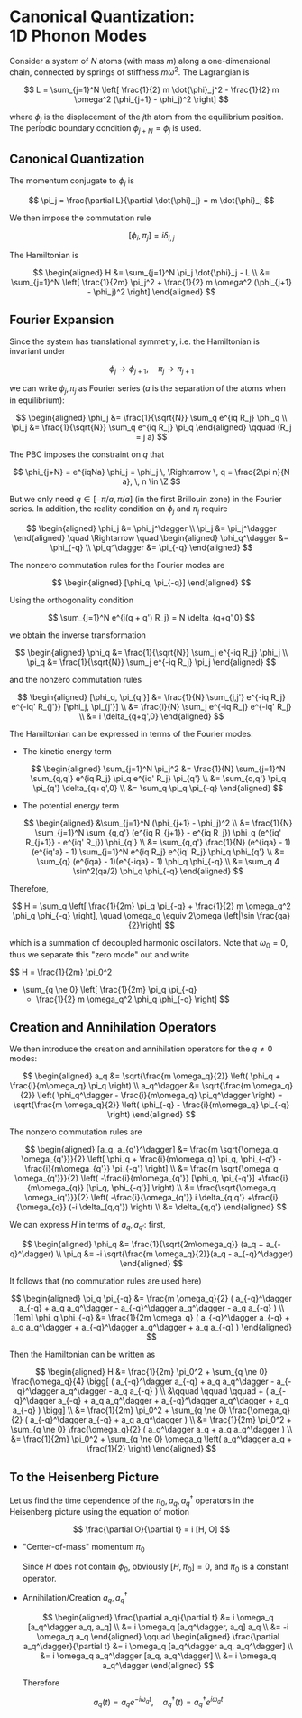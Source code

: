 <style>
    .katex {
        font-size: 1.1em;
    }
    .remark {
        border-radius: 15px;
        padding: 20px;
        background-color: SeaGreen;
        color: White;
    }
    .result {
        border-radius: 15px;
        padding: 20px;
        background-color: DarkSlateBlue;
        color: White;
    }
</style>

# Canonical Quantization: <br>1D Phonon Modes

Consider a system of $N$ atoms (with mass $m$) along a one-dimensional chain, connected by springs of stiffness $m \omega^2$. The Lagrangian is 

$$
L = \sum_{j=1}^N \left[
    \frac{1}{2} m \dot{\phi}_j^2 
    - \frac{1}{2} m \omega^2 (\phi_{j+1} - \phi_j)^2
\right]
$$

where $\phi_j$ is the displacement of the $j$th atom from the equilibrium position. The periodic boundary condition $\phi_{j+N} = \phi_j$ is used. 

## Canonical Quantization

The momentum conjugate to $\phi_j$ is

$$
\pi_j = \frac{\partial L}{\partial \dot{\phi}_j}
= m \dot{\phi}_j
$$

We then impose the commutation rule

$$
[\phi_i, \pi_j] = i \delta_{i,j}
$$

The Hamiltonian is

$$
\begin{aligned}
    H &= \sum_{j=1}^N \pi_j \dot{\phi}_j - L
    \\
    &= \sum_{j=1}^N \left[
        \frac{1}{2m} \pi_j^2
        + \frac{1}{2} m \omega^2 (\phi_{j+1} - \phi_j)^2
    \right]
\end{aligned}
$$

## Fourier Expansion

Since the system has translational symmetry, i.e. the Hamiltonian is invariant under

$$
\phi_j \to \phi_{j+1}, \quad
\pi_j \to \pi_{j+1}
$$

we can write $\phi_j, \pi_j$ as Fourier series ($a$ is the separation of the atoms when in equilibrium):

$$
\begin{aligned}
    \phi_j &= \frac{1}{\sqrt{N}} 
    \sum_q e^{iq R_j} \phi_q
    \\
    \pi_j &= \frac{1}{\sqrt{N}} 
    \sum_q e^{iq R_j} \pi_q
\end{aligned} \qquad
(R_j = j a)
$$

The PBC imposes the constraint on $q$ that

$$
\phi_{j+N} = e^{iqNa} \phi_j = \phi_j
\, \Rightarrow \,
q = \frac{2\pi n}{N a}, \,
n \in \Z
$$

But we only need $q \in [-\pi/a, \pi/a]$ (in the first Brillouin zone) in the Fourier series. In addition, the reality condition on $\phi_j$ and $\pi_j$ require

$$
\begin{aligned}
    \phi_j &= \phi_j^\dagger \\
    \pi_j &= \pi_j^\dagger
\end{aligned} \quad \Rightarrow \quad
\begin{aligned}
    \phi_q^\dagger &= \phi_{-q} \\
    \pi_q^\dagger &= \pi_{-q}
\end{aligned}
$$

The nonzero commutation rules for the Fourier modes are

$$
\begin{aligned}
    [\phi_q, \pi_{-q}]
\end{aligned}
$$

Using the orthogonality condition

$$
\sum_{j=1}^N e^{i(q + q') R_j} = N \delta_{q+q',0}
$$

we obtain the inverse transformation

$$
\begin{aligned}
    \phi_q &= \frac{1}{\sqrt{N}} 
    \sum_j e^{-iq R_j} \phi_j
    \\
    \pi_q &= \frac{1}{\sqrt{N}} 
    \sum_j e^{-iq R_j} \pi_j
\end{aligned}
$$

and the nonzero commutation rules 

$$
\begin{aligned}
    [\phi_q, \pi_{q'}]
    &= \frac{1}{N} \sum_{j,j'} 
    e^{-iq R_j} e^{-iq' R_{j'}} [\phi_j, \pi_{j'}]
    \\
    &= \frac{i}{N} \sum_j e^{-iq R_j} e^{-iq' R_j}
    \\
    &= i \delta_{q+q',0}
\end{aligned}
$$

The Hamiltonian can be expressed in terms of the Fourier modes:

- The kinetic energy term

    $$
    \begin{aligned}
        \sum_{j=1}^N \pi_j^2
        &= \frac{1}{N} \sum_{j=1}^N 
        \sum_{q,q'} e^{iq R_j} \pi_q
        e^{iq' R_j} \pi_{q'}
        \\
        &= \sum_{q,q'} \pi_q \pi_{q'} \delta_{q+q',0}
        \\
        &= \sum_q \pi_q \pi_{-q}
    \end{aligned}
    $$

- The potential energy term

    $$
    \begin{aligned}
        &\sum_{j=1}^N (\phi_{j+1} - \phi_j)^2
        \\
        &= \frac{1}{N} \sum_{j=1}^N 
        \sum_{q,q'} (e^{iq R_{j+1}} - e^{iq R_j}) \phi_q
        (e^{iq' R_{j+1}} - e^{iq' R_j}) \phi_{q'}
        \\
        &= \sum_{q,q'} \frac{1}{N} 
        (e^{iqa} - 1) (e^{iq'a} - 1)
        \sum_{j=1}^N e^{iq R_j} e^{iq' R_j} \phi_q \phi_{q'}
        \\
        &= \sum_{q} (e^{iqa} - 1)(e^{-iqa} - 1)
        \phi_q \phi_{-q}
        \\
        &= \sum_q 4 \sin^2(qa/2) \phi_q \phi_{-q}
    \end{aligned}
    $$

Therefore, 

$$
H = \sum_q \left[
    \frac{1}{2m} \pi_q \pi_{-q}
    + \frac{1}{2} m \omega_q^2 \phi_q \phi_{-q}
\right], \quad
\omega_q \equiv 2\omega \left|\sin \frac{qa}{2}\right|
$$

which is a summation of decoupled harmonic oscillators. Note that $\omega_0 = 0$, thus we separate this "zero mode" out and write

$$
H = \frac{1}{2m} \pi_0^2
+ \sum_{q \ne 0} \left[
    \frac{1}{2m} \pi_q \pi_{-q}
    + \frac{1}{2} m \omega_q^2 \phi_q \phi_{-q}
\right]
$$

## Creation and Annihilation Operators

We then introduce the creation and annihilation operators for the $q \ne 0$ modes:

$$
\begin{aligned}
    a_q &= \sqrt{\frac{m \omega_q}{2}}
    \left( \phi_q + \frac{i}{m\omega_q} \pi_q \right)
    \\
    a_q^\dagger &= \sqrt{\frac{m \omega_q}{2}}
    \left( \phi_q^\dagger - \frac{i}{m\omega_q} \pi_q^\dagger \right)
    = \sqrt{\frac{m \omega_q}{2}}
    \left( \phi_{-q} - \frac{i}{m\omega_q} \pi_{-q} \right)
\end{aligned}
$$

The nonzero commutation rules are

$$
\begin{aligned}
    [a_q, a_{q'}^\dagger]
    &= \frac{m \sqrt{\omega_q \omega_{q'}}}{2}
    \left[
        \phi_q + \frac{i}{m\omega_q} \pi_q,
        \phi_{-q'} - \frac{i}{m\omega_{q'}} \pi_{-q'}
    \right]
    \\
    &= \frac{m \sqrt{\omega_q \omega_{q'}}}{2}
    \left(
        -\frac{i}{m\omega_{q'}} [\phi_q, \pi_{-q'}]
        +\frac{i}{m\omega_{q}} [\pi_q, \phi_{-q'}]
    \right)
    \\
    &= \frac{\sqrt{\omega_q \omega_{q'}}}{2}
    \left(
        -\frac{i}{\omega_{q'}} i \delta_{q,q'}
        +\frac{i}{\omega_{q}} (-i \delta_{q,q'})
    \right)
    \\
    &= \delta_{q,q'}
\end{aligned}
$$

We can express $H$ in terms of $a_q, a_{q'}$: first, 

$$
\begin{aligned}
    \phi_q &= \frac{1}{\sqrt{2m\omega_q}} (a_q + a_{-q}^\dagger)
    \\
    \pi_q &= -i \sqrt{\frac{m \omega_q}{2}}(a_q - a_{-q}^\dagger)
\end{aligned}
$$

It follows that (no commutation rules are used here)

$$
\begin{aligned}
    \pi_q \pi_{-q}
    &= \frac{m \omega_q}{2} (
        a_{-q}^\dagger a_{-q}
        + a_q a_q^\dagger
        - a_{-q}^\dagger a_q^\dagger
        - a_q a_{-q}
    )
    \\[1em]
    \phi_q \phi_{-q} 
    &= \frac{1}{2m \omega_q} (
        a_{-q}^\dagger a_{-q}
        + a_q a_q^\dagger
        + a_{-q}^\dagger a_q^\dagger
        + a_q a_{-q}
    )
\end{aligned}
$$

Then the Hamiltonian can be written as

$$
\begin{aligned}
    H &= \frac{1}{2m} \pi_0^2 + \sum_{q \ne 0} 
    \frac{\omega_q}{4} \bigg[
        (
            a_{-q}^\dagger a_{-q}
            + a_q a_q^\dagger
            - a_{-q}^\dagger a_q^\dagger
            - a_q a_{-q}
        )
        \\ &\qquad \qquad \qquad + (
            a_{-q}^\dagger a_{-q}
            + a_q a_q^\dagger
            + a_{-q}^\dagger a_q^\dagger
            + a_q a_{-q}
        )
    \bigg]
    \\
    &= \frac{1}{2m} \pi_0^2 + \sum_{q \ne 0} 
    \frac{\omega_q}{2} (
        a_{-q}^\dagger a_{-q}
        + a_q a_q^\dagger
    )
    \\
    &= \frac{1}{2m} \pi_0^2 + \sum_{q \ne 0} 
    \frac{\omega_q}{2} (
        a_q^\dagger a_q
        + a_q a_q^\dagger
    )
    \\
    &= \frac{1}{2m} \pi_0^2 + \sum_{q \ne 0} 
    \omega_q \left(
        a_q^\dagger a_q
        + \frac{1}{2}
    \right)
\end{aligned}
$$

## To the Heisenberg Picture

Let us find the time dependence of the $\pi_0, a_q, a^\dagger_q$ operators in the Heisenberg picture using the equation of motion

$$
\frac{\partial O}{\partial t} = i [H, O]
$$

- "Center-of-mass" momentum $\pi_0$

    Since $H$ does not contain $\phi_0$, obviously $[H, \pi_0] = 0$, and $\pi_0$ is a constant operator.

- Annihilation/Creation $a_q, a_q^\dagger$
    
    $$
    \begin{aligned}
        \frac{\partial a_q}{\partial t}
        &= i \omega_q [a_q^\dagger a_q, a_q]
        \\
        &= i \omega_q [a_q^\dagger, a_q] a_q
        \\
        &= -i \omega_q a_q
    \end{aligned} \qquad
    \begin{aligned}
        \frac{\partial a_q^\dagger}{\partial t}
        &= i \omega_q [a_q^\dagger a_q, a_q^\dagger]
        \\
        &= i \omega_q a_q^\dagger [a_q, a_q^\dagger]
        \\
        &= i \omega_q a_q^\dagger
    \end{aligned}
    $$

    Therefore

    $$
    a_q(t) = a_q e^{-i\omega_q t}, \quad
    a_q^\dagger(t) = a_q^\dagger e^{i\omega_q t}
    $$
